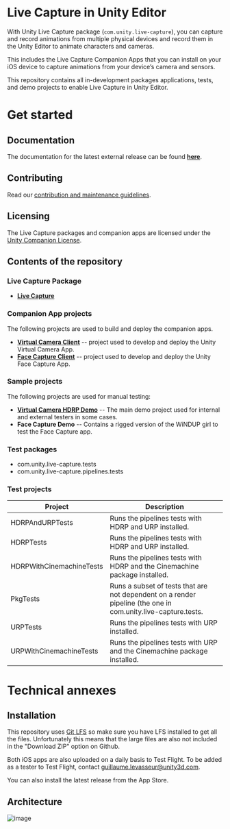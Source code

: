 # Live Capture in Unity Editor

With Unity Live Capture package (`com.unity.live-capture`), you can capture and record animations from multiple physical devices and record 
them in the Unity Editor to animate characters and cameras.    

This includes the Live Capture Companion Apps that you can install on your iOS device to capture animations from your device’s camera and sensors.

This repository contains  all in-development packages applications, tests, and demo projects to enable Live Capture in Unity Editor.

# Get started

## Documentation

The documentation for the latest external release can be found **[here](https://docs.unity3d.com/Packages/com.unity.live-capture@3.0/manual/index.html)**.

## Contributing
Read our [contribution and maintenance guidelines](CONTRIBUTING.md).

## Licensing

The Live Capture packages and companion apps are licensed under the [Unity Companion License](http://www.unity3d.com/legal/licenses/Unity_Companion_License).

## Contents of the repository
### Live Capture Package
- **[Live Capture](Packages/com.unity.live-capture/README.md)**

### Companion App projects

The following projects are used to build and deploy the companion apps.

- **[Virtual Camera Client](https://apps.apple.com/us/app/unity-virtual-camera/id1478175507)** -- project used to develop and deploy the Unity Virtual Camera App.
- **[Face Capture Client](https://apps.apple.com/app/id1544159771)** -- project used to develop and deploy the Unity Face Capture App.

### Sample projects
The following projects are used for manual testing:

- **[Virtual Camera HDRP Demo](CompanionApps/VirtualCamera/VirtualCameraDemo/Assets/Readme.asset)** -- The main demo project used for internal and external testers in some cases.
- **Face Capture Demo** -- Contains a rigged version of the WiNDUP girl to test the Face Capture app.

### Test packages

- com.unity.live-capture.tests
- com.unity.live-capture.pipelines.tests

### Test projects

| Project                  | Description |
| ------------------------ | ----------- |
| HDRPAndURPTests          | Runs the pipelines tests with HDRP and URP installed.|
| HDRPTests                | Runs the pipelines tests with HDRP and URP installed. |
| HDRPWithCinemachineTests | Runs the pipelines tests with HDRP and the Cinemachine package installed. |
| PkgTests                 | Runs a subset of tests that are not dependent on a render pipeline (the one in com.unity.live-capture.tests. |
| URPTests                 | Runs the pipelines tests with URP installed. |
| URPWithCinemachineTests  | Runs the pipelines tests with URP and the Cinemachine package installed.|


# Technical annexes

## Installation
This repository uses [Git LFS](https://git-lfs.github.com/) so make sure you have LFS installed to get all the files. Unfortunately this means that the large files are also not included in the "Download ZIP" option on Github.

Both iOS apps are also uploaded on a daily basis to Test Flight. To be added as a tester to Test Flight, contact <guillaume.levasseur@unity3d.com>.

You can also install the latest release from the App Store.

## Architecture

![image](https://user-images.githubusercontent.com/6132575/236289177-ff7d87aa-e3e5-4f8e-ab6d-2a7488078319.png)
